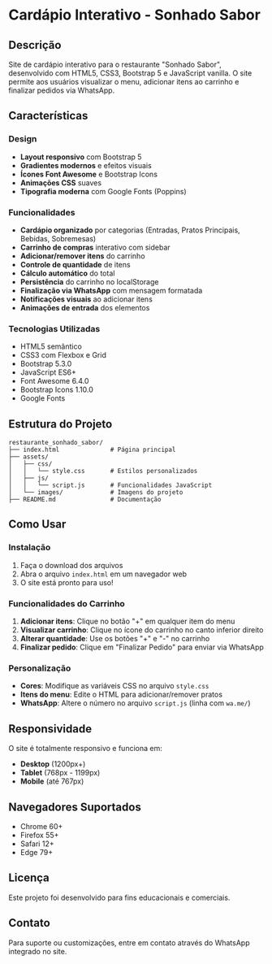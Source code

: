 # Cardápio Interativo - Sonhado Sabor

## Descrição
Site de cardápio interativo para o restaurante "Sonhado Sabor", desenvolvido com HTML5, CSS3, Bootstrap 5 e JavaScript vanilla. O site permite aos usuários visualizar o menu, adicionar itens ao carrinho e finalizar pedidos via WhatsApp.

## Características

### Design
- **Layout responsivo** com Bootstrap 5
- **Gradientes modernos** e efeitos visuais
- **Ícones Font Awesome** e Bootstrap Icons
- **Animações CSS** suaves
- **Tipografia moderna** com Google Fonts (Poppins)

### Funcionalidades
- **Cardápio organizado** por categorias (Entradas, Pratos Principais, Bebidas, Sobremesas)
- **Carrinho de compras** interativo com sidebar
- **Adicionar/remover itens** do carrinho
- **Controle de quantidade** de itens
- **Cálculo automático** do total
- **Persistência** do carrinho no localStorage
- **Finalização via WhatsApp** com mensagem formatada
- **Notificações visuais** ao adicionar itens
- **Animações de entrada** dos elementos

### Tecnologias Utilizadas
- HTML5 semântico
- CSS3 com Flexbox e Grid
- Bootstrap 5.3.0
- JavaScript ES6+
- Font Awesome 6.4.0
- Bootstrap Icons 1.10.0
- Google Fonts

## Estrutura do Projeto
```
restaurante_sonhado_sabor/
├── index.html              # Página principal
├── assets/
│   ├── css/
│   │   └── style.css       # Estilos personalizados
│   ├── js/
│   │   └── script.js       # Funcionalidades JavaScript
│   └── images/             # Imagens do projeto
├── README.md               # Documentação
```

## Como Usar

### Instalação
1. Faça o download dos arquivos
2. Abra o arquivo `index.html` em um navegador web
3. O site está pronto para uso!

### Funcionalidades do Carrinho
1. **Adicionar itens**: Clique no botão "+" em qualquer item do menu
2. **Visualizar carrinho**: Clique no ícone do carrinho no canto inferior direito
3. **Alterar quantidade**: Use os botões "+" e "-" no carrinho
4. **Finalizar pedido**: Clique em "Finalizar Pedido" para enviar via WhatsApp

### Personalização
- **Cores**: Modifique as variáveis CSS no arquivo `style.css`
- **Itens do menu**: Edite o HTML para adicionar/remover pratos
- **WhatsApp**: Altere o número no arquivo `script.js` (linha com `wa.me/`)

## Responsividade
O site é totalmente responsivo e funciona em:
- **Desktop** (1200px+)
- **Tablet** (768px - 1199px)
- **Mobile** (até 767px)

## Navegadores Suportados
- Chrome 60+
- Firefox 55+
- Safari 12+
- Edge 79+

## Licença
Este projeto foi desenvolvido para fins educacionais e comerciais.

## Contato
Para suporte ou customizações, entre em contato através do WhatsApp integrado no site.

